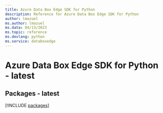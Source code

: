 ```yaml
---
title: Azure Data Box Edge SDK for Python
description: Reference for Azure Data Box Edge SDK for Python
author: lmazuel
ms.author: lmazuel
ms.data: 04/13/2023
ms.topic: reference
ms.devlang: python
ms.service: databoxedge
---
```

# Azure Data Box Edge SDK for Python - latest
## Packages - latest
[!INCLUDE [packages](data-box-edge-index.md)]